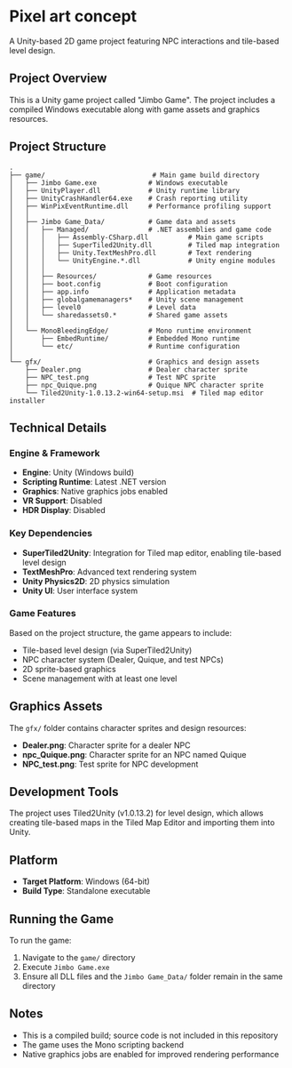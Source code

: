 # Pixel art concept

A Unity-based 2D game project featuring NPC interactions and tile-based level design.

## Project Overview

This is a Unity game project called "Jimbo Game". The project includes a compiled Windows executable along with game assets and graphics resources.

## Project Structure

```
.
├── game/                           # Main game build directory
│   ├── Jimbo Game.exe             # Windows executable
│   ├── UnityPlayer.dll            # Unity runtime library
│   ├── UnityCrashHandler64.exe    # Crash reporting utility
│   ├── WinPixEventRuntime.dll     # Performance profiling support
│   │
│   ├── Jimbo Game_Data/           # Game data and assets
│   │   ├── Managed/               # .NET assemblies and game code
│   │   │   ├── Assembly-CSharp.dll          # Main game scripts
│   │   │   ├── SuperTiled2Unity.dll         # Tiled map integration
│   │   │   ├── Unity.TextMeshPro.dll        # Text rendering
│   │   │   └── UnityEngine.*.dll            # Unity engine modules
│   │   │
│   │   ├── Resources/             # Game resources
│   │   ├── boot.config            # Boot configuration
│   │   ├── app.info               # Application metadata
│   │   ├── globalgamemanagers*    # Unity scene management
│   │   ├── level0                 # Level data
│   │   └── sharedassets0.*        # Shared game assets
│   │
│   └── MonoBleedingEdge/          # Mono runtime environment
│       ├── EmbedRuntime/          # Embedded Mono runtime
│       └── etc/                   # Runtime configuration
│
└── gfx/                           # Graphics and design assets
    ├── Dealer.png                 # Dealer character sprite
    ├── NPC_test.png               # Test NPC sprite
    ├── npc_Quique.png             # Quique NPC character sprite
    └── Tiled2Unity-1.0.13.2-win64-setup.msi  # Tiled map editor installer
```

## Technical Details

### Engine & Framework

- **Engine**: Unity (Windows build)
- **Scripting Runtime**: Latest .NET version
- **Graphics**: Native graphics jobs enabled
- **VR Support**: Disabled
- **HDR Display**: Disabled

### Key Dependencies

- **SuperTiled2Unity**: Integration for Tiled map editor, enabling tile-based level design
- **TextMeshPro**: Advanced text rendering system
- **Unity Physics2D**: 2D physics simulation
- **Unity UI**: User interface system

### Game Features

Based on the project structure, the game appears to include:

- Tile-based level design (via SuperTiled2Unity)
- NPC character system (Dealer, Quique, and test NPCs)
- 2D sprite-based graphics
- Scene management with at least one level

## Graphics Assets

The `gfx/` folder contains character sprites and design resources:

- **Dealer.png**: Character sprite for a dealer NPC
- **npc_Quique.png**: Character sprite for an NPC named Quique
- **NPC_test.png**: Test sprite for NPC development

## Development Tools

The project uses Tiled2Unity (v1.0.13.2) for level design, which allows creating tile-based maps in the Tiled Map Editor and importing them into Unity.

## Platform

- **Target Platform**: Windows (64-bit)
- **Build Type**: Standalone executable

## Running the Game

To run the game:

1. Navigate to the `game/` directory
2. Execute `Jimbo Game.exe`
3. Ensure all DLL files and the `Jimbo Game_Data/` folder remain in the same directory

## Notes

- This is a compiled build; source code is not included in this repository
- The game uses the Mono scripting backend
- Native graphics jobs are enabled for improved rendering performance
